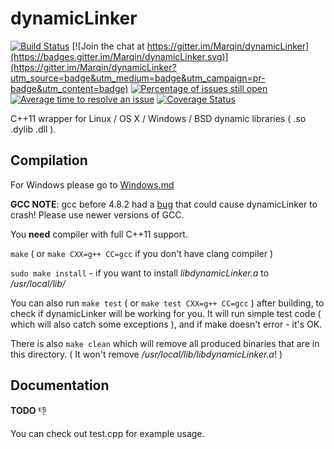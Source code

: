 # dynamicLinker

[![Build Status](https://travis-ci.org/Marqin/dynamicLinker.svg?branch=master)](https://travis-ci.org/Marqin/dynamicLinker)
[![Join the chat at https://gitter.im/Marqin/dynamicLinker](https://badges.gitter.im/Marqin/dynamicLinker.svg)](https://gitter.im/Marqin/dynamicLinker?utm_source=badge&utm_medium=badge&utm_campaign=pr-badge&utm_content=badge)
[![Percentage of issues still open](http://isitmaintained.com/badge/open/Marqin/dynamicLinker.svg)](http://isitmaintained.com/project/Marqin/dynamicLinker "Percentage of issues still open")
[![Average time to resolve an issue](http://isitmaintained.com/badge/resolution/Marqin/dynamicLinker.svg)](http://isitmaintained.com/project/Marqin/dynamicLinker "Average time to resolve an issue")
[![Coverage Status](https://coveralls.io/repos/github/Marqin/dynamicLinker/badge.svg?branch=master)](https://coveralls.io/github/Marqin/dynamicLinker?branch=master)

C++11 wrapper for Linux / OS X / Windows / BSD dynamic libraries ( .so .dylib .dll ).

## Compilation

For Windows please go to [Windows.md](https://github.com/Marqin/dynamicLinker/blob/master/Windows.md)

**GCC NOTE**: gcc before 4.8.2 had a [bug](https://gcc.gnu.org/bugzilla/show_bug.cgi?id=57465) that could cause dynamicLinker to crash! Please use newer versions of GCC.

You **need** compiler with full C++11 support.

```make``` ( or ```make CXX=g++ CC=gcc``` if you don't have clang compiler )

```sudo make install``` - if you want to install *libdynamicLinker.a* to */usr/local/lib/*

You can also run ```make test``` ( or ```make test CXX=g++ CC=gcc``` ) after building, to check if dynamicLinker will be working for you. It will run simple test code ( which will also catch some exceptions ), and if make doesn't error - it's OK.

There is also ```make clean``` which will remove all produced binaries that are in this directory. ( It won't remove */usr/local/lib/libdynamicLinker.a*! )

## Documentation

**TODO** :-1:

You can check out test.cpp for example usage.
